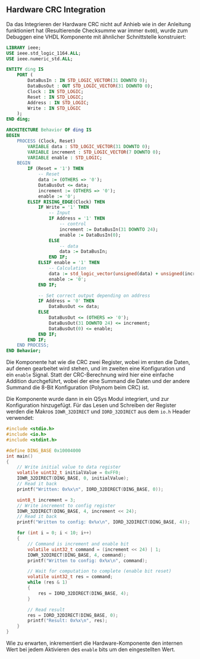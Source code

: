 ## Hardware CRC Integration
Da das Integrieren der Hardware CRC nicht auf Anhieb wie in der Anleitung
funktioniert hat (Resultierende Checksumme war immer `0x00`), wurde zum Debuggen
eine VHDL Komponente mit ähnlicher Schnittstelle konstruiert:
```vhdl
LIBRARY ieee;
USE ieee.std_logic_1164.ALL;
USE ieee.numeric_std.ALL;

ENTITY ding IS
    PORT (
        DataBusIn : IN STD_LOGIC_VECTOR(31 DOWNTO 0);
        DataBusOut : OUT STD_LOGIC_VECTOR(31 DOWNTO 0);
        Clock : IN STD_LOGIC;
        Reset : IN STD_LOGIC;
        Address : IN STD_LOGIC;
        Write : IN STD_LOGIC
    );
END ding;

ARCHITECTURE Behavior OF ding IS
BEGIN
    PROCESS (Clock, Reset)
        VARIABLE data : STD_LOGIC_VECTOR(31 DOWNTO 0);
        VARIABLE increment : STD_LOGIC_VECTOR(7 DOWNTO 0);
        VARIABLE enable : STD_LOGIC;
    BEGIN
        IF (Reset = '1') THEN
            -- Reset
            data := (OTHERS => '0');
            DataBusOut <= data;
            increment := (OTHERS => '0');
            enable := '0';
        ELSIF RISING_EDGE(Clock) THEN
            IF Write = '1' THEN
                -- Input
                IF Address = '1' THEN
                    -- control
                    increment := DataBusIn(31 DOWNTO 24);
                    enable := DataBusIn(0);
                ELSE
                    -- data
                    data := DataBusIn;
                END IF;
            ELSIF enable = '1' THEN
                -- Calculation
                data := std_logic_vector(unsigned(data) + unsigned(increment));
                enable := '0';
            END IF;

            -- Set correct output depending on address
            IF Address = '0' THEN
                DataBusOut <= data;
            ELSE
                DataBusOut <= (OTHERS => '0');
                DataBusOut(31 DOWNTO 24) <= increment;
                DataBusOut(0) <= enable;
            END IF;
        END IF;
    END PROCESS;
END Behavior;
```

Die Komponente hat wie die CRC zwei Register, wobei im ersten die Daten, auf
denen gearbeitet wird stehen, und im zweiten eine Konfiguration und ein `enable`
Signal. Statt der CRC-Berechnung wird hier eine einfache Addition durchgeführt,
wobei der eine Summand die Daten und der andere Summand die 8-Bit Konfiguration
(Polynom beim CRC) ist.

Die Komponente wurde dann in ein QSys Modul integriert, und zur Konfiguration
hinzugefügt.
Für das Lesen und Schreiben der Register werden die Makros `IOWR_32DIRECT` und
`IORD_32DIRECT` aus dem `io.h` Header verwendet:
```c
#include <stdio.h>
#include <io.h>
#include <stdint.h>

#define DING_BASE 0x10004000
int main()
{
    // Write initial value to data register
    volatile uint32_t initialValue = 0xFF0;
    IOWR_32DIRECT(DING_BASE, 0, initialValue);
    // Read it back
    printf("Written: 0x%x\n", IORD_32DIRECT(DING_BASE, 0));

    uint8_t increment = 3;
    // Write increment to config register
    IOWR_32DIRECT(DING_BASE, 4, increment << 24);
    // Read it back
    printf("Written to config: 0x%x\n", IORD_32DIRECT(DING_BASE, 4));

    for (int i = 0; i < 10; i++)
    {
        // Command is increment and enable bit
        volatile uint32_t command = (increment << 24) | 1;
        IOWR_32DIRECT(DING_BASE, 4, command);
        printf("Written to config: 0x%x\n", command);

        // Wait for computation to complete (enable bit reset)
        volatile uint32_t res = command;
        while (res & 1)
        {
            res = IORD_32DIRECT(DING_BASE, 4);
        }

        // Read result
        res = IORD_32DIRECT(DING_BASE, 0);
        printf("Result: 0x%x\n", res);
    }
}
```

Wie zu erwarten, inkrementiert die Hardware-Komponente den internen Wert bei
jedem Aktivieren des `enable` bits um den eingestellten Wert.
